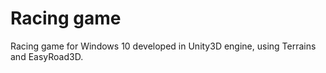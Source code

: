 # Racing game

Racing game for Windows 10 developed in Unity3D engine, using Terrains and EasyRoad3D. 
